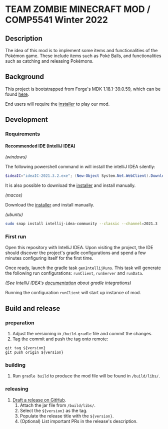 # TEAM ZOMBIE MINECRAFT MOD / COMP5541 Winter 2022

## Description

The idea of this mod is to implement some items and functionalities of the Pokémon game. These include items such as Poké Balls, and functionalities such as catching and releasing Pokémons.

## Background

This project is bootstrapped from Forge's MDK 1.18.1-39.0.59, which can be found [here](https://adfoc.us/serve/sitelinks/?id=271228&url=https://maven.minecraftforge.net/net/minecraftforge/forge/1.18.1-39.0.59/forge-1.18.1-39.0.59-mdk.zip).

End users will require the [installer](https://adfoc.us/serve/sitelinks/?id=271228&url=https://maven.minecraftforge.net/net/minecraftforge/forge/1.18.1-39.0.59/forge-1.18.1-39.0.59-installer.jar) to play our mod.

## Development

### Requirements

#### Recommended IDE (IntelliJ IDEA)

_(windows)_

The following powershell command in will install the intelliJ IDEA silently: 

```powershell
$ideaIC="ideaIC-2021.3.2.exe"; (New-Object System.Net.WebClient).DownloadFile("https://download.jetbrains.com/idea/${ideaIC}", "${PWD}/${ideaIC}"); Start-Process "${PWD}/${ideaIC}" -ArgumentList "/S"
```

It is also possible to download the [installer](https://download.jetbrains.com/idea/ideaIC-2021.3.2.exe) and install manually.

_(macos)_

Download the [installer](https://download.jetbrains.com/idea/ideaIC-2021.3.2.dmg) and install manually.

_(ubuntu)_

```bash
sudo snap install intellij-idea-community --classic --channel=2021.3
```

### First run

Open this repository with IntelliJ IDEA. Upon visiting the project, the IDE should discover the project's gradle configurations and spend a few minutes configuring itself for the first time.

Once ready, launch the gradle task `genIntellijRuns`. This task will generate the following run configurations: `runClient`, `runServer` and `runData`. 

_(See IntelliJ IDEA's [documentation](https://www.jetbrains.com/help/idea/work-with-gradle-tasks.html) about gradle integrations)_

Running the configuration `runClient` will start up instance of mod.

## Build and release

### preparation

1. Adjust the versioning in `/build.gradle` file and commit the changes.
1. Tag the commit and push the tag onto remote:

```shell
git tag ${version}
git push origin ${version}
```

### building

1. Run `gradle build` to produce the mod file will be found in `/build/libs/`.

### releasing

1. [Draft a release on GitHub](https://github.com/yum-feng/COMP5541TeamZombieCode/releases/new).
   1. Attach the jar file from `/build/libs/`.
   1. Select the `${version}` as the tag.
   1. Populate the release title with the `${version}`.
   1. (Optional) List important PRs in the release's description.
